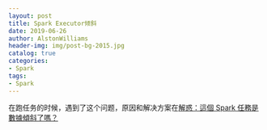 ```yaml
---
layout: post
title: Spark Executor倾斜
date: 2019-06-26
author: AlstonWilliams
header-img: img/post-bg-2015.jpg
catalog: true
categories:
- Spark
tags:
- Spark
---
```


在跑任务的时候，遇到了这个问题，原因和解决方案在[解惑：這個 Spark 任務是數據傾斜了嗎？](https://www.jishuwen.com/d/2c3K/zh-hk)

